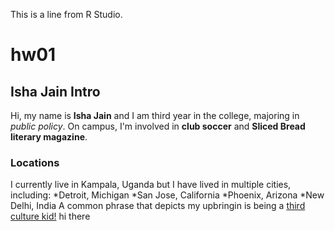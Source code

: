 This is a line from R Studio. 
# hw01
## Isha Jain Intro
Hi, my name is **Isha Jain** and I am third year in the college, majoring in *public policy*. On campus, I'm involved in **club soccer** and **Sliced Bread literary magazine**.
### Locations 
I currently live in Kampala, Uganda but I have lived in multiple cities, including:
*Detroit, Michigan
*San Jose, California
*Phoenix, Arizona
*New Delhi, India
A common phrase that depicts my upbringin is being a [third culture kid!](https://www.cntraveler.com/story/for-third-culture-kids-travel-is-home?fbclid=IwAR3bhexCZCz9zTVT_om9_bl9WqRHm8gNOHZ4lFTbtW774q1HG6VrjmYj-VI)
hi there 
